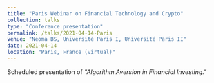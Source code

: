 ```yaml
---
title: "Paris Webinar on Financial Technology and Crypto"
collection: talks
type: "Conference presentation"
permalink: /talks/2021-04-14-Paris
venue: "Neoma BS, Université Paris I, Université Paris II"
date: 2021-04-14
location: "Paris, France (virtual)"
---
```


Scheduled presentation of <i>"Algorithm Aversion in Financial Investing."</i> 
